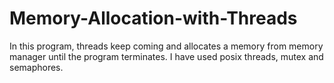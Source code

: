# Memory-Allocation-with-Threads
In this program, threads keep coming and allocates a memory from memory manager until the program terminates. I have used posix threads, mutex and semaphores.
